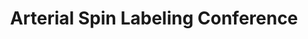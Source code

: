 ---
title: "Arterial Spin Labeling Conference"
project_id: 
date: 
conference_id: ""
presenters:
   - peter_bandettini
summary: "Arterial Spin Labeling Conference, NIH, Bethesda, MD"
file: /assets/presentations/
filename: 
layout: presentation
---